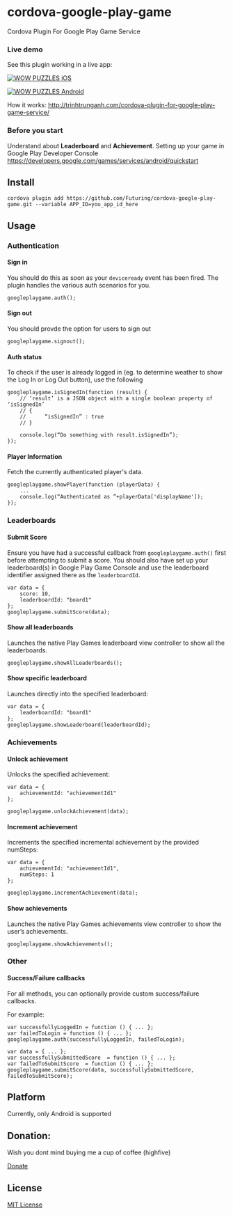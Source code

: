 cordova-google-play-game
========================

Cordova Plugin For Google Play Game Service

### Live demo

See this plugin working in a live app: 

[![WOW PUZZLES iOS](https://developer.apple.com/app-store/marketing/guidelines/images/badge-download-on-the-app-store.svg)](https://itunes.apple.com/vn/app/wow-puzzles/id916475017?mt=8)

[![WOW PUZZLES Android](https://developer.android.com/images/brand/en_app_rgb_wo_45.png)](https://play.google.com/store/apps/details?id=com.a42.xephinhtuoitho)

How it works: http://trinhtrunganh.com/cordova-plugin-for-google-play-game-service/

### Before you start

Understand about **Leaderboard** and **Achievement**. Setting up your game in Google Play Developer Console https://developers.google.com/games/services/android/quickstart

## Install

```
cordova plugin add https://github.com/Futuring/cordova-google-play-game.git --variable APP_ID=you_app_id_here
```

## Usage

### Authentication

#### Sign in
You should do this as soon as your `deviceready` event has been fired. The plugin handles the various auth scenarios for you.

```
googleplaygame.auth();
```

#### Sign out
You should provde the option for users to sign out

```
googleplaygame.signout();
```

#### Auth status
To check if the user is already logged in (eg. to determine weather to show the Log In or Log Out button), use the following

```
googleplaygame.isSignedIn(function (result) {
	// ‘result’ is a JSON object with a single boolean property of ‘isSignedIn’
	// {
	// 		“isSignedIn” : true
	// }
	
	console.log(“Do something with result.isSignedIn”);
});
```

#### Player Information
Fetch the currently authenticated player's data.

```
googleplaygame.showPlayer(function (playerData) {
	...
	console.log(“Authenticated as ”+playerData['displayName']);
});
```


### Leaderboards

#### Submit Score

Ensure you have had a successful callback from `googleplaygame.auth()` first before attempting to submit a score. You should also have set up your leaderboard(s) in Google Play Game Console and use the leaderboard identifier assigned there as the `leaderboardId`.

```
var data = {
    score: 10,
    leaderboardId: "board1"
};
googleplaygame.submitScore(data);
```

#### Show all leaderboards

Launches the native Play Games leaderboard view controller to show all the leaderboards.

```
googleplaygame.showAllLeaderboards();
```

#### Show specific leaderboard

Launches directly into the specified leaderboard:

```
var data = {
	leaderboardId: "board1"
};
googleplaygame.showLeaderboard(leaderboardId);
```

### Achievements
#### Unlock achievement

Unlocks the specified achievement:

```
var data = {
	achievementId: "achievementId1"
};

googleplaygame.unlockAchievement(data);
```

#### Increment achievement

Increments the specified incremental achievement by the provided numSteps:

```
var data = {	
	achievementId: "achievementId1",
	numSteps: 1
};

googleplaygame.incrementAchievement(data);
```

#### Show achievements

Launches the native Play Games achievements view controller to show the user’s achievements.

```
googleplaygame.showAchievements();
```

### Other

#### Success/Failure callbacks

For all methods, you can optionally provide custom success/failure callbacks.

For example:

```
var successfullyLoggedIn = function () { ... };
var failedToLogin = function () { ... };
googleplaygame.auth(successfullyLoggedIn, failedToLogin);

var data = { ... };
var successfullySubmittedScore  = function () { ... };
var failedToSubmitScore  = function () { ... };
googleplaygame.submitScore(data, successfullySubmittedScore, failedToSubmitScore);
```

## Platform

Currently, only Android is supported

## Donation:
Wish you dont mind buying me a cup of coffee (highfive)

[Donate](https://www.paypal.com/cgi-bin/webscr?cmd=_donations&business=anh%2etrinhtrung%40gmail%2ecom&lc=US&item_name=Cordova%20Google%20Play%20Game&currency_code=USD&bn=PP%2dDonationsBF%3abtn_donateCC_LG%2egif%3aNonHosted)

## License

[MIT License](http://ilee.mit-license.org)
